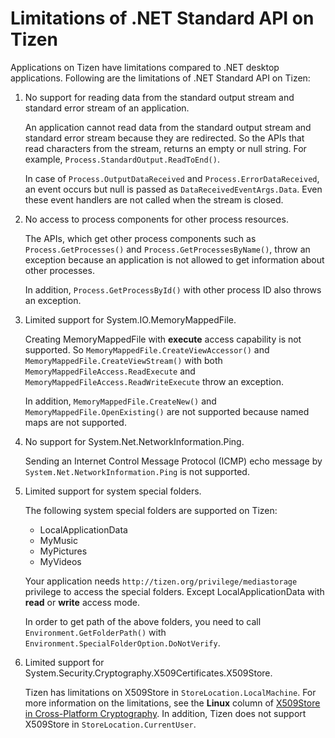 # Limitations of .NET Standard API on Tizen

Applications on Tizen have limitations compared to .NET desktop applications. Following are the limitations of .NET Standard API on Tizen:


1. No support for reading data from the standard output stream and standard error stream of an application.

    An application cannot read data from the standard output stream and standard error stream because they are redirected. So the APIs that read characters from the stream, returns an empty or null string. For example, `Process.StandardOutput.ReadToEnd()`.

    In case of `Process.OutputDataReceived` and `Process.ErrorDataReceived`, an event occurs but null is passed as `DataReceivedEventArgs.Data`. Even these event handlers are not called when the stream is closed.


2. No access to process components for other process resources.

    The APIs, which get other process components such as `Process.GetProcesses()` and `Process.GetProcessesByName()`, throw an exception because an application is not allowed to get information about other processes.

    In addition, `Process.GetProcessById()` with other process ID also throws an exception.


3. Limited support for System.IO.MemoryMappedFile.

    Creating MemoryMappedFile with **execute** access capability is not supported. So `MemoryMappedFile.CreateViewAccessor()` and `MemoryMappedFile.CreateViewStream()` with both `MemoryMappedFileAccess.ReadExecute` and `MemoryMappedFileAccess.ReadWriteExecute` throw an exception.

    In addition, `MemoryMappedFile.CreateNew()` and `MemoryMappedFile.OpenExisting()` are not supported because named maps are not supported.


4. No support for System.Net.NetworkInformation.Ping.

    Sending an Internet Control Message Protocol (ICMP) echo message by `System.Net.NetworkInformation.Ping` is not supported.


5. Limited support for system special folders.

    The following system special folders are supported on Tizen:
    - LocalApplicationData
    - MyMusic
    - MyPictures
    - MyVideos

    Your application needs `http://tizen.org/privilege/mediastorage` privilege to access the special folders. Except LocalApplicationData with **read** or **write** access mode.

    In order to get path of the above folders, you need to call `Environment.GetFolderPath()` with `Environment.SpecialFolderOption.DoNotVerify`.


6. Limited support for System.Security.Cryptography.X509Certificates.X509Store.

    Tizen has limitations on X509Store in `StoreLocation.LocalMachine`. For more information on the limitations, see the **Linux** column of [X509Store in Cross-Platform Cryptography](https://github.com/dotnet/corefx/blob/master/Documentation/architecture/cross-platform-cryptography.md#x509store).
    In addition, Tizen does not support X509Store in `StoreLocation.CurrentUser`.
